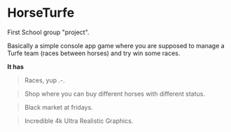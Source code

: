 # HorseTurfe

First School group "project".

Basically a simple console app game where you are supposed to manage a Turfe team (races between horses) and try win some races.

**It has**

> Races, yup .-.

> Shop where you can buy different horses with different status.

> Black market at fridays.

> Incredible 4k Ultra Realistic Graphics.
